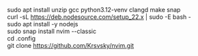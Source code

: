 sudo apt install unzip gcc python3.12-venv clangd make snap <br> 
curl -sL https://deb.nodesource.com/setup_22.x | sudo -E bash - <br>
sudo apt install -y nodejs <br>
sudo snap install nvim --classic <br>
cd .config <br>
<mono>git clone https://github.com/Krsvsky/nvim.git</mono>
